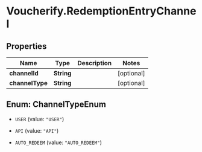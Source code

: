 # Voucherify.RedemptionEntryChannel

## Properties

Name | Type | Description | Notes
------------ | ------------- | ------------- | -------------
**channelId** | **String** |  | [optional] 
**channelType** | **String** |  | [optional] 



## Enum: ChannelTypeEnum


* `USER` (value: `"USER"`)

* `API` (value: `"API"`)

* `AUTO_REDEEM` (value: `"AUTO_REDEEM"`)




